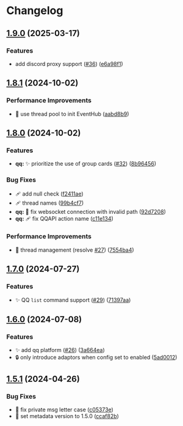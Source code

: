 # Changelog

## [1.9.0](https://github.com/AnzhiZhang/ChatHub/compare/v1.8.1...v1.9.0) (2025-03-17)


### Features

* add discord proxy support ([#36](https://github.com/AnzhiZhang/ChatHub/issues/36)) ([e6a98f1](https://github.com/AnzhiZhang/ChatHub/commit/e6a98f144d5926f03710c3c0c8c8351485de5775))

## [1.8.1](https://github.com/AnzhiZhang/ChatHub/compare/v1.8.0...v1.8.1) (2024-10-02)


### Performance Improvements

* 🧵 use thread pool to init EventHub ([aabd8b9](https://github.com/AnzhiZhang/ChatHub/commit/aabd8b96189f402447c9d2fe5e1da9baa8f881aa))

## [1.8.0](https://github.com/AnzhiZhang/ChatHub/compare/v1.7.0...v1.8.0) (2024-10-02)


### Features

* **qq:** ✨ prioritize the use of group cards ([#32](https://github.com/AnzhiZhang/ChatHub/issues/32)) ([8b96456](https://github.com/AnzhiZhang/ChatHub/commit/8b96456a77bef737f9cee3b99f33ec1ff9559d38))


### Bug Fixes

* 🩹 add null check ([f2411ae](https://github.com/AnzhiZhang/ChatHub/commit/f2411aea1537a1aaa94e50e3628790cd4cf01ca9))
* 🩹 thread names ([99b4cf7](https://github.com/AnzhiZhang/ChatHub/commit/99b4cf75db9561e17b3f17d2555d10b74519a43d))
* **qq:** 🐛 fix websocket connection with invalid path ([92d7208](https://github.com/AnzhiZhang/ChatHub/commit/92d720889f348335ad48eb40514a3a5089254d2c))
* **qq:** 🩹 fix QQAPI action name ([c11e134](https://github.com/AnzhiZhang/ChatHub/commit/c11e134734bab16c6d8203c2c385b177be99b9aa))


### Performance Improvements

* 🧵 thread management (resolve [#27](https://github.com/AnzhiZhang/ChatHub/issues/27)) ([7554ba4](https://github.com/AnzhiZhang/ChatHub/commit/7554ba46359022d9d64f329d6355e048f3b71692))

## [1.7.0](https://github.com/AnzhiZhang/ChatHub/compare/v1.6.0...v1.7.0) (2024-07-27)


### Features

* ✨ QQ `list` command  support ([#29](https://github.com/AnzhiZhang/ChatHub/issues/29)) ([71397aa](https://github.com/AnzhiZhang/ChatHub/commit/71397aa0083bd9df92820ac63442e1092e102bef))

## [1.6.0](https://github.com/AnzhiZhang/ChatHub/compare/v1.5.1...v1.6.0) (2024-07-08)


### Features

* ✨ add qq platform ([#26](https://github.com/AnzhiZhang/ChatHub/issues/26)) ([3a664ea](https://github.com/AnzhiZhang/ChatHub/commit/3a664ea8e72af2fe4a1dabe9e4650ab743c1f1a8))
* 🔒️ only introduce adaptors when config set to enabled ([5ad0012](https://github.com/AnzhiZhang/ChatHub/commit/5ad0012a2933927c5e5541af3d86b07c8468efd2))

## [1.5.1](https://github.com/AnzhiZhang/ChatHub/compare/v1.5.0...v1.5.1) (2024-04-26)


### Bug Fixes

* 🐛 fix private msg letter case ([c05373e](https://github.com/AnzhiZhang/ChatHub/commit/c05373e638ce33965236472c0a3238f6c46ee3f6))
* 🔖 set metadata version to 1.5.0 ([ccaf82b](https://github.com/AnzhiZhang/ChatHub/commit/ccaf82b8d055a1762c94ea6e3319b9e35d1c7efe))
